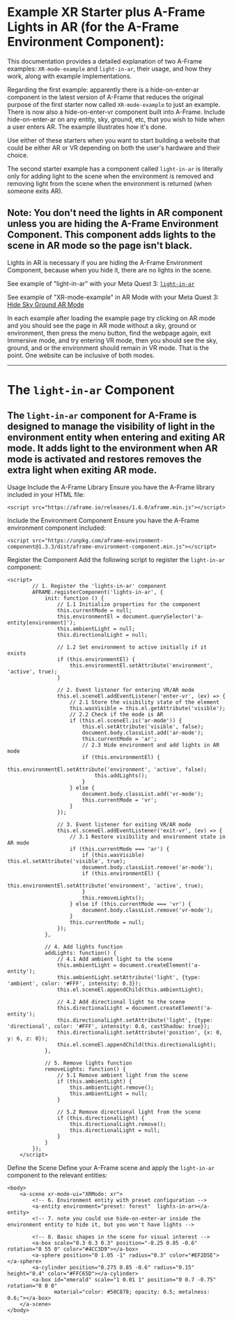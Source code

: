 # Example XR Starter plus A-Frame Lights in AR (for the A-Frame Environment Component):

This documentation provides a detailed explanation of two A-Frame examples: `XR-mode-example` and `light-in-ar`, their usage, and how they work, along with example implementations.

Regarding the first example: apparently there is a hide-on-enter-ar component in the latest version of A-Frame that reduces the original purpose of the first starter now called `XR-mode-example` to just an example. There is now also a hide-on-enter-vr component built into A-Frame. Include hide-on-enter-ar on any entity, sky, ground, etc, that you wish to hide when a user enters AR. The example illustrates how it's done.

Use either of these starters when you want to start building a website that could be either AR or VR depending on both the user's hardware and their choice.

The second starter example has a component called `light-in-ar` is literally only for adding light to the scene when the environment is removed and removing light from the scene when the environment is returned (when someone exits AR).

## Note: You don't need the lights in AR component unless you are hiding the A-Frame Environment Component. This component adds lights to the scene in AR mode so the page isn't black.

Lights in AR is necessary if you are hiding the A-Frame Environment Component, because when you hide it, there are no lights in the scene.

See example of "light-in-ar" with your Meta Quest 3: 
[`light-in-ar`](https://v5ma.github.io/starters/hide-environment-in-ar.html)

See example of "XR-mode-example" in AR Mode with your Meta Quest 3:
[Hide Sky Ground AR Mode](https://v5ma.github.io/starters/xr_hide_sky_starter.html)

In each example after loading the example page try clicking on AR mode and you should see the page in AR mode without a sky, ground or environment, then press the menu button, find the webpage again, exit Immersive mode, and try entering VR mode, then you should see the sky, ground, and or the environment should remain in VR mode. That is the point. One website can be inclusive of both modes.

---


# The `light-in-ar` Component
## The `light-in-ar` component for A-Frame is designed to manage the visibility of light in the environment entity when entering and exiting AR mode. It adds light to the environment when AR mode is activated and restores removes the extra light when exiting AR mode.

Usage
Include the A-Frame Library
Ensure you have the A-Frame library included in your HTML file:
```
<script src="https://aframe.io/releases/1.6.0/aframe.min.js"></script>
```
Include the Environment Component
Ensure you have the A-Frame environment component included:

```
<script src="https://unpkg.com/aframe-environment-component@1.3.3/dist/aframe-environment-component.min.js"></script>
```
Register the Component
Add the following script to register the `light-in-ar` component:
```
<script>
        // 1. Register the 'lights-in-ar' component
        AFRAME.registerComponent('lights-in-ar', {
            init: function () {
                // 1.1 Initialize properties for the component
                this.currentMode = null;
                this.environmentEl = document.querySelector('a-entity[environment]');
                this.ambientLight = null;
                this.directionalLight = null;

                // 1.2 Set environment to active initially if it exists
                if (this.environmentEl) {
                    this.environmentEl.setAttribute('environment', 'active', true);
                }

                // 2. Event listener for entering VR/AR mode
                this.el.sceneEl.addEventListener('enter-vr', (ev) => {
                    // 2.1 Store the visibility state of the element
                    this.wasVisible = this.el.getAttribute('visible');
                    // 2.2 Check if the mode is AR
                    if (this.el.sceneEl.is('ar-mode')) {
                        this.el.setAttribute('visible', false);
                        document.body.classList.add('ar-mode');
                        this.currentMode = 'ar';
                        // 2.3 Hide environment and add lights in AR mode
                        if (this.environmentEl) {
                            this.environmentEl.setAttribute('environment', 'active', false);
                            this.addLights();
                        }
                    } else {
                        document.body.classList.add('vr-mode');
                        this.currentMode = 'vr';
                    }
                });

                // 3. Event listener for exiting VR/AR mode
                this.el.sceneEl.addEventListener('exit-vr', (ev) => {
                    // 3.1 Restore visibility and environment state in AR mode
                    if (this.currentMode === 'ar') {
                        if (this.wasVisible) this.el.setAttribute('visible', true);
                        document.body.classList.remove('ar-mode');
                        if (this.environmentEl) {
                            this.environmentEl.setAttribute('environment', 'active', true);
                        }
                        this.removeLights();
                    } else if (this.currentMode === 'vr') {
                        document.body.classList.remove('vr-mode');
                    }
                    this.currentMode = null;
                });
            },

            // 4. Add lights function
            addLights: function() {
                // 4.1 Add ambient light to the scene
                this.ambientLight = document.createElement('a-entity');
                this.ambientLight.setAttribute('light', {type: 'ambient', color: '#FFF', intensity: 0.3});
                this.el.sceneEl.appendChild(this.ambientLight);

                // 4.2 Add directional light to the scene
                this.directionalLight = document.createElement('a-entity');
                this.directionalLight.setAttribute('light', {type: 'directional', color: '#FFF', intensity: 0.6, castShadow: true});
                this.directionalLight.setAttribute('position', {x: 0, y: 6, z: 0});
                this.el.sceneEl.appendChild(this.directionalLight);
            },

            // 5. Remove lights function
            removeLights: function() {
                // 5.1 Remove ambient light from the scene
                if (this.ambientLight) {
                    this.ambientLight.remove();
                    this.ambientLight = null;
                }

                // 5.2 Remove directional light from the scene
                if (this.directionalLight) {
                    this.directionalLight.remove();
                    this.directionalLight = null;
                }
            }
        });
    </script>
```
Define the Scene
Define your A-Frame scene and apply the `light-in-ar` component to the relevant entities:
```
<body>
    <a-scene xr-mode-ui="XRMode: xr">
        <!-- 6. Environment entity with preset configuration -->
        <a-entity environment="preset: forest"  lights-in-ar></a-entity>
        <!-- 7. note you could use hide-on-enter-ar inside the environment entity to hide it, but you won't have lights -->
        
        <!-- 8. Basic shapes in the scene for visual interest -->
        <a-box scale="0.3 0.3 0.3" position="-0.25 0.85 -0.6" rotation="0 55 0" color="#4CC3D9"></a-box>
        <a-sphere position="0 1.05 -1" radius="0.3" color="#EF2D5E"></a-sphere>
        <a-cylinder position="0.275 0.85 -0.6" radius="0.15" height="0.4" color="#FFC65D"></a-cylinder>
        <a-box id="emerald" scale="1 0.01 1" position="0 0.7 -0.75" rotation="0 0 0"
               material="color: #50C878; opacity: 0.5; metalness: 0.6;"></a-box>
    </a-scene>
</body>
```

